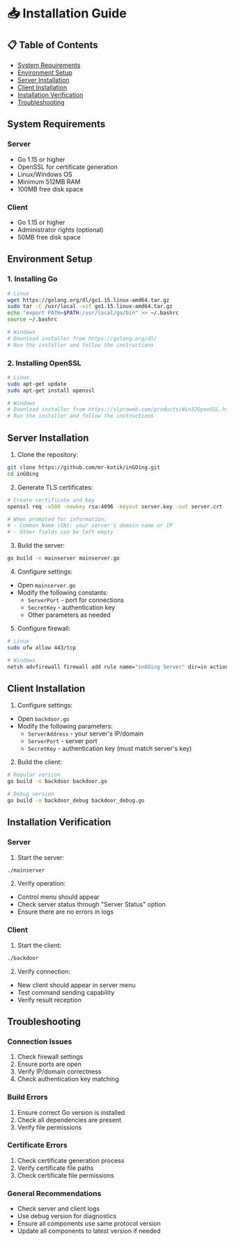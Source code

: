 # 📥 Installation Guide

## 📋 Table of Contents
- [System Requirements](#system-requirements)
- [Environment Setup](#environment-setup)
- [Server Installation](#server-installation)
- [Client Installation](#client-installation)
- [Installation Verification](#installation-verification)
- [Troubleshooting](#troubleshooting)

## System Requirements

### Server
- Go 1.15 or higher
- OpenSSL for certificate generation
- Linux/Windows OS
- Minimum 512MB RAM
- 100MB free disk space

### Client
- Go 1.15 or higher
- Administrator rights (optional)
- 50MB free disk space

## Environment Setup

### 1. Installing Go
```bash
# Linux
wget https://golang.org/dl/go1.15.linux-amd64.tar.gz
sudo tar -C /usr/local -xzf go1.15.linux-amd64.tar.gz
echo "export PATH=$PATH:/usr/local/go/bin" >> ~/.bashrc
source ~/.bashrc

# Windows
# Download installer from https://golang.org/dl/
# Run the installer and follow the instructions
```

### 2. Installing OpenSSL
```bash
# Linux
sudo apt-get update
sudo apt-get install openssl

# Windows
# Download installer from https://slproweb.com/products/Win32OpenSSL.html
# Run the installer and follow the instructions
```

## Server Installation

1. Clone the repository:
```bash
git clone https://github.com/mr-kotik/inGOing.git
cd inGOing
```

2. Generate TLS certificates:
```bash
# Create certificate and key
openssl req -x509 -newkey rsa:4096 -keyout server.key -out server.crt -days 365 -nodes

# When prompted for information:
# - Common Name (CN): your server's domain name or IP
# - Other fields can be left empty
```

3. Build the server:
```bash
go build -o mainserver mainserver.go
```

4. Configure settings:
- Open `mainserver.go`
- Modify the following constants:
  - `ServerPort` - port for connections
  - `SecretKey` - authentication key
  - Other parameters as needed

5. Configure firewall:
```bash
# Linux
sudo ufw allow 443/tcp

# Windows
netsh advfirewall firewall add rule name="inGOing Server" dir=in action=allow protocol=TCP localport=443
```

## Client Installation

1. Configure settings:
- Open `backdoor.go`
- Modify the following parameters:
  - `ServerAddress` - your server's IP/domain
  - `ServerPort` - server port
  - `SecretKey` - authentication key (must match server's key)

2. Build the client:
```bash
# Regular version
go build -o backdoor backdoor.go

# Debug version
go build -o backdoor_debug backdoor_debug.go
```

## Installation Verification

### Server
1. Start the server:
```bash
./mainserver
```

2. Verify operation:
- Control menu should appear
- Check server status through "Server Status" option
- Ensure there are no errors in logs

### Client
1. Start the client:
```bash
./backdoor
```

2. Verify connection:
- New client should appear in server menu
- Test command sending capability
- Verify result reception

## Troubleshooting

### Connection Issues
1. Check firewall settings
2. Ensure ports are open
3. Verify IP/domain correctness
4. Check authentication key matching

### Build Errors
1. Ensure correct Go version is installed
2. Check all dependencies are present
3. Verify file permissions

### Certificate Errors
1. Check certificate generation process
2. Verify certificate file paths
3. Check certificate file permissions

### General Recommendations
- Check server and client logs
- Use debug version for diagnostics
- Ensure all components use same protocol version
- Update all components to latest version if needed 